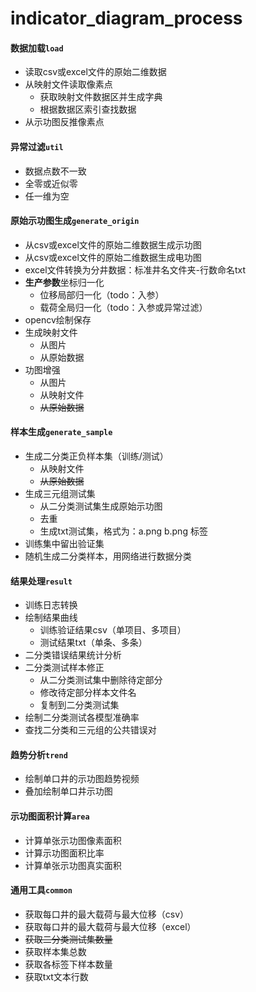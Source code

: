 # indicator_diagram_process
#### 数据加载`load`
+ 读取csv或excel文件的原始二维数据
+ 从映射文件读取像素点
    + 获取映射文件数据区并生成字典
    + 根据数据区索引查找数据
+ 从示功图反推像素点
#### 异常过滤`util`
+ 数据点数不一致
+ 全零或近似零
+ 任一维为空
#### 原始示功图生成`generate_origin`
+ 从csv或excel文件的原始二维数据生成示功图
+ 从csv或excel文件的原始二维数据生成电功图
+ excel文件转换为分井数据：标准井名文件夹-行数命名txt
+ **生产参数**坐标归一化
    + 位移局部归一化（todo：入参）
    + 载荷全局归一化（todo：入参或异常过滤）
+ opencv绘制保存
+ 生成映射文件
    + 从图片
    + 从原始数据
+ 功图增强
    + 从图片
    + 从映射文件
    + ~~从原始数据~~
#### 样本生成`generate_sample`
+ 生成二分类正负样本集（训练/测试）
    + 从映射文件
    + ~~从原始数据~~
+ 生成三元组测试集
    + 从二分类测试集生成原始示功图
    + 去重
    + 生成txt测试集，格式为：a.png b.png 标签
+ 训练集中留出验证集
+ 随机生成二分类样本，用网络进行数据分类
#### 结果处理`result`
+ 训练日志转换
+ 绘制结果曲线
    + 训练验证结果csv（单项目、多项目）
    + 测试结果txt（单条、多条）
+ 二分类错误结果统计分析
+ 二分类测试样本修正
    + 从二分类测试集中删除待定部分
    + 修改待定部分样本文件名
    + 复制到二分类测试集
+ 绘制二分类测试各模型准确率
+ 查找二分类和三元组的公共错误对
#### 趋势分析`trend`
+ 绘制单口井的示功图趋势视频
+ 叠加绘制单口井示功图
#### 示功图面积计算`area`
+ 计算单张示功图像素面积
+ 计算示功图面积比率
+ 计算单张示功图真实面积
#### 通用工具`common`
+ 获取每口井的最大载荷与最大位移（csv）
+ 获取每口井的最大载荷与最大位移（excel）
+ ~~获取二分类测试集数量~~
+ 获取样本集总数
+ 获取各标签下样本数量
+ 获取txt文本行数